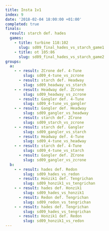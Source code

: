 ```yaml
---
title: Insta 1v1
index: 9
date: '2018-02-04 18:00:00 +01:00'
completed: true
finals:
  result: starch def. hades
  games:
    - title: turbine 118:102
      slug: sd09_final_hades_vs_starch_game1
    - title: ot 105:86
      slug: sd09_final_hades_vs_starch_game2
groups:
  a:
    - - result: ZCrone def. 4-Tune
        slug: sd09_4-tune_vs_zcrone
      - result: starch def. Headway
        slug: sd09_headway_vs_starch
    - - result: Headway def. ZCrone
        slug: sd09_headway_vs_zcrone
      - result: Gangler def. 4-Tune
        slug: sd09_4-tune_vs_gangler
    - - result: Gangler def. Headway
        slug: sd09_gangler_vs_headway
      - result: starch def. ZCrone
        slug: sd09_starch_vs_zcrone
    - - result: starch def. Gangler
        slug: sd09_gangler_vs_starch
      - result: Headway def. 4-Tune
        slug: sd09_4-tune_vs_headway
    - - result: starch def. 4-Tune
        slug: sd09_4-tune_vs_starch
      - result: Gangler def. ZCrone
        slug: sd09_gangler_vs_zcrone
  b:
    - - result: hades def. Redon
        slug: sd09_hades_vs_redon
      - result: Honzik1 def. Tengrichan
        slug: sd09_honzik1_vs_tengrichan
    - - result: hades def. Honzik1
        slug: sd09_hades_vs_honzik1
      - result: Redon def. Tengrichan
        slug: sd09_redon_vs_tengrichan
    - - result: hades def. Tengrichan
        slug: sd09_hades_vs_tengrichan
      - result: Honzik1 def. Redon
        slug: sd09_honzik1_vs_redon
---
```

